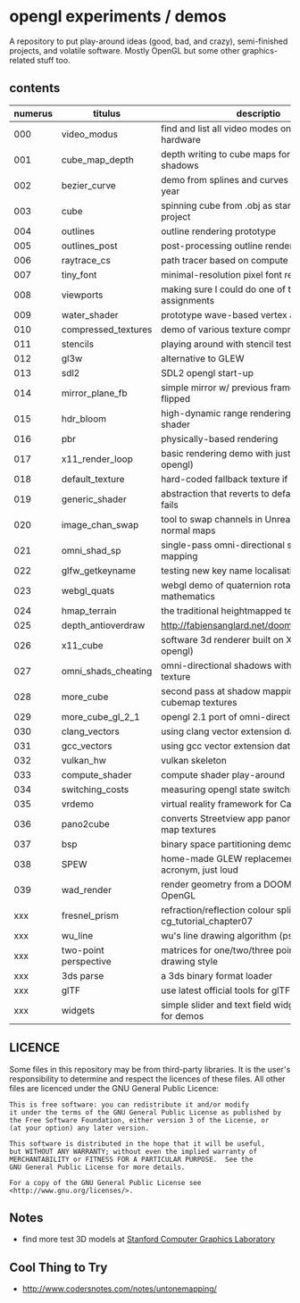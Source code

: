 # opengl experiments / demos

A repository to put play-around ideas (good, bad, and crazy), semi-finished
projects, and volatile software. Mostly OpenGL but some other graphics-related stuff too.

## contents

| numerus | titulus             | descriptio                                            | status    |
|---------|---------------------|-------------------------------------------------------|-----------|
| 000     | video_modus         | find and list all video modes on troublesome hardware | working   |
| 001     | cube_map_depth      | depth writing to cube maps for omni-direc. shadows    | abandoned |
| 002     | bezier_curve        | demo from splines and curves lecture last year        | working   |
| 003     | cube                | spinning cube from .obj as starting point project     | working   |
| 004     | outlines            | outline rendering prototype                           | working   |
| 005     | outlines_post       | post-processing outline rendering prototype           | working   |
| 006     | raytrace_cs         | path tracer based on compute shaders                  | working   |
| 007     | tiny_font           | minimal-resolution pixel font rendering               | working   |
| 008     | viewports           | making sure I could do one of the assignments         | working   |
| 009     | water_shader        | prototype wave-based vertex animation                 | working   |
| 010     | compressed_textures | demo of various texture compression options           | working   |
| 011     | stencils            | playing around with stencil tests                     | proposed  |
| 012     | gl3w                | alternative to GLEW                                   | working   |
| 013     | sdl2                | SDL2 opengl start-up                                  | osx       |
| 014     | mirror_plane_fb     | simple mirror w/ previous frame's rendering flipped   | working   |
| 015     | hdr_bloom           | high-dynamic range rendering with bloom shader        | proposed  |
| 016     | pbr                 | physically-based rendering                            | proposed  |
| 017     | x11_render_loop     | basic rendering demo with just X11 (not opengl)       | working   |
| 018     | default_texture     | hard-coded fallback texture if img not found          | working   |
| 019     | generic_shader      | abstraction that reverts to default if shader fails   | working   |
| 020     | image_chan_swap     | tool to swap channels in Unreal exported normal maps  | working   |
| 021     | omni_shad_sp        | single-pass omni-directional shadow mapping           | abandoned |
| 022     | glfw_getkeyname     | testing new key name localisation for glfw            | working   |
| 023     | webgl_quats         | webgl demo of quaternion rotation mathematics         | working   |
| 024     | hmap_terrain        | the traditional heightmapped terrain demo             | working   |
| 025     | depth_antioverdraw  | http://fabiensanglard.net/doom3/renderer.php          | working   |
| 026     | x11_cube            | software 3d renderer built on X11 (not opengl)        | working   |
| 027     | omni_shads_cheating | omni-directional shadows with cubemap texture         | unstable  |
| 028     | more_cube           | second pass at shadow mapping with cubemap textures   | working   |
| 029     | more_cube_gl_2_1    | opengl 2.1 port of omni-directional shadows           | working   |
| 030     | clang_vectors       | using clang vector extension data types               | started   |
| 031     | gcc_vectors         | using gcc vector extension data types                 | started   |
| 032     | vulkan_hw           | vulkan skeleton | started |
| 033     | compute_shader      | compute shader play-around | working |
| 034     | switching_costs     | measuring opengl state switching costs | working |
| 035     | vrdemo              | virtual reality framework for Cardboard | started |
| 036     | pano2cube           | converts Streetview app panorama to cube map textures | working |
| 037     | bsp                 | binary space partitioning demo                        | started |
| 038     | SPEW                | home-made GLEW replacement. not an acronym, just loud | working |
| 039     | wad_render          | render geometry from a DOOM WAD file in OpenGL | progress |
| xxx     | fresnel_prism       | refraction/reflection colour split as in nvidia cg_tutorial_chapter07 | proposed |
| xxx     | wu_line             | wu's line drawing algorithm (pseudo on wiki)          | proposed  |
| xxx     | two-point perspective | matrices for one/two/three point perspective drawing style | proposed |
| xxx     | 3ds parse           | a 3ds binary format loader           | proposed |
| xxx     | glTF                | use latest official tools for glTF file load | proposed |
| xxx     | widgets             | simple slider and text field widgets drop-in for demos | proposed |

## LICENCE

Some files in this repository may be from third-party libraries. It is the user's responsibility to determine and respect the licences of these files. All other files are licenced under the GNU General Public Licence:

    This is free software: you can redistribute it and/or modify
    it under the terms of the GNU General Public License as published by
    the Free Software Foundation, either version 3 of the License, or
    (at your option) any later version.

    This software is distributed in the hope that it will be useful,
    but WITHOUT ANY WARRANTY; without even the implied warranty of
    MERCHANTABILITY or FITNESS FOR A PARTICULAR PURPOSE.  See the
    GNU General Public License for more details.

    For a copy of the GNU General Public License see <http://www.gnu.org/licenses/>.

## Notes

* find more test 3D models at [Stanford Computer Graphics Laboratory](http://graphics.stanford.edu/data/3Dscanrep/)

## Cool Thing to Try

* http://www.codersnotes.com/notes/untonemapping/
